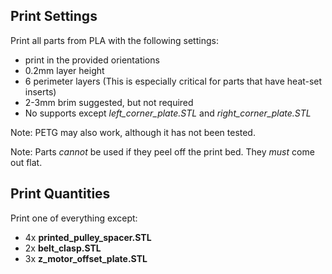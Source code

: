## Print Settings
Print all parts from PLA with the following settings:
* print in the provided orientations
* 0.2mm layer height
* 6 perimeter layers (This is especially critical for parts that have heat-set inserts)
* 2-3mm brim suggested, but not required
* No supports except *left_corner_plate.STL* and *right_corner_plate.STL*

Note: PETG may also work, although it has not been tested.

Note: Parts *cannot* be used if they peel off the print bed. They *must* come out flat.

## Print Quantities

Print one of everything except:
* 4x **printed_pulley_spacer.STL**
* 2x **belt_clasp.STL**
* 3x **z_motor_offset_plate.STL**
